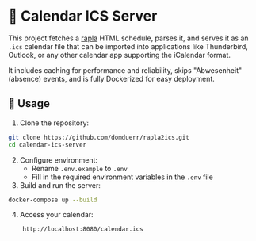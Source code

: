 # 📅 Calendar ICS Server

This project fetches a [rapla](https://github.com/rapla/rapla) HTML schedule, parses it, and serves it as an `.ics` calendar file that can be imported into applications like Thunderbird, Outlook, or any other calendar app supporting the iCalendar format.

It includes caching for performance and reliability, skips "Abwesenheit" (absence) events, and is fully Dockerized for easy deployment.

## 🔧 Usage
1. Clone the repository:
```bash
git clone https://github.com/domduerr/rapla2ics.git
cd calendar-ics-server
```
2. Configure environment:
    - Rename `.env.example` to `.env`
    - Fill in the required environment variables in the `.env` file
3. Build and run the server:
```bash
docker-compose up --build
```
4. Access your calendar:
```bash
    http://localhost:8080/calendar.ics
```
